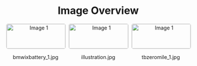 <h1 style ="text-align: center;"> Image Overview </h1>
<div style="display: flex; flex-wrap: wrap; gap: 10px; justify-content: center;">
<div style="flex: 1 1 calc(33.333% - 20px); max-width: 300px; text-align: center;">
<img src="https://media.evkx.net/multimedia/technology/battery/bmwixbattery_1_xst.jpg" alt="Image 1" style="width: 100%; border: 1px solid #ddd; border-radius: 5px;">
<p>bmwixbattery_1.jpg</p>
</div>
<div style="flex: 1 1 calc(33.333% - 20px); max-width: 300px; text-align: center;">
<img src="https://media.evkx.net/multimedia/technology/battery/illustration_xst.jpg" alt="Image 1" style="width: 100%; border: 1px solid #ddd; border-radius: 5px;">
<p>illustration.jpg</p>
</div>
<div style="flex: 1 1 calc(33.333% - 20px); max-width: 300px; text-align: center;">
<img src="https://media.evkx.net/multimedia/technology/battery/tbzeromile_1_xst.jpg" alt="Image 1" style="width: 100%; border: 1px solid #ddd; border-radius: 5px;">
<p>tbzeromile_1.jpg</p>
</div>
</div>
